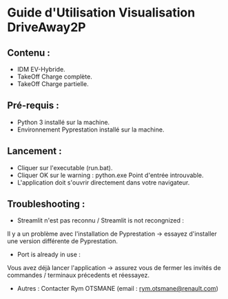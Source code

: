# Guide d'Utilisation Visualisation DriveAway2P

## Contenu :
- IDM EV-Hybride. 
- TakeOff Charge complète.
- TakeOff Charge partielle.

## Pré-requis :
- Python 3 installé sur la machine.
- Environnement Pyprestation installé sur la machine.

## Lancement :
- Cliquer sur l'executable (run.bat).
- Cliquer OK sur le warning : python.exe Point d'entrée introuvable.
- L'application doit s'ouvrir directement dans votre navigateur.

## Troubleshooting :
- Streamlit n'est pas reconnu / Streamlit is not recongnized :

Il y a un problème avec l'installation de Pyprestation -> essayez d'installer une version différente de
Pyprestation.
- Port is already in use :

Vous avez déjà lancer l'application -> assurez vous de fermer les invités de commandes / terminaux
précedents et réessayez.

- Autres :
Contacter Rym OTSMANE (email : rym.otsmane@renault.com)